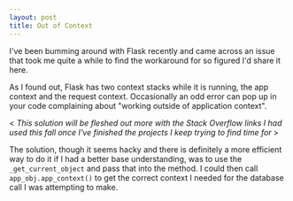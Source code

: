 ```yaml
---
layout: post
title: Out of Context
---
```


I've been bumming around with Flask recently and came across
  an issue that took me quite a while to find the workaround for
  so figured I'd share it here.

As I found out, Flask has two context stacks while it is running,
 the app context and the request context.  Occasionally an odd error can pop up in your code complaining about "working outside of application context".

< *This solution will be fleshed out more with the Stack Overflow links I had used this fall once I've finished the projects I keep trying to find time for* >

The solution, though it seems hacky and there is definitely a more efficient way to do it if I had a better base understanding, was to use the `_get_current_object` and pass that into the method. I could then call `app_obj.app_context()` to get the correct context I needed for the database call I was attempting to make.

